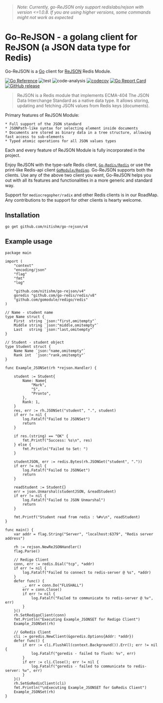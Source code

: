 > _Note: Currently, go-ReJSON only support redislabs/rejson with version <=1.0.8. If you are using higher versions, some commands might not work as expected_

# Go-ReJSON - a golang client for ReJSON (a JSON data type for Redis)

Go-ReJSON is a [Go](https://golang.org/) client for [ReJSON](https://github.com/RedisLabsModules/rejson) Redis Module.

[![Go Reference](https://pkg.go.dev/badge/github.com/nitishm/go-rejson.svg)](https://pkg.go.dev/github.com/nitishm/go-rejson/v4)
![test](https://github.com/nitishm/go-rejson/workflows/test/badge.svg)
![code-analysis](https://github.com/nitishm/go-rejson/workflows/code-analysis/badge.svg)
[![codecov](https://coveralls.io/repos/github/nitishm/go-rejson/badge.svg?branch=master)](https://coveralls.io/github/nitishm/go-rejson?branch=master)
[![Go Report Card](https://goreportcard.com/badge/github.com/nitishm/go-rejson)](https://goreportcard.com/report/github.com/nitishm/go-rejson)
[![GitHub release](https://img.shields.io/github/release/nitishm/go-rejson.svg)](https://github.com/nitishm/go-rejson/releases)

> ReJSON is a Redis module that implements ECMA-404 The JSON Data Interchange Standard as a native data type. It allows storing, updating and fetching JSON values from Redis keys (documents).

Primary features of ReJSON Module:

    * Full support of the JSON standard
    * JSONPath-like syntax for selecting element inside documents
    * Documents are stored as binary data in a tree structure, allowing fast access to sub-elements
    * Typed atomic operations for all JSON values types

Each and every feature of ReJSON Module is fully incorporated in the project.

Enjoy ReJSON with the type-safe Redis client, [`Go-Redis/Redis`](https://github.com/go-redis/redis) or use the
print-like Redis-api client [`GoModule/Redigo`](https://github.com/gomodule/redigo). Go-ReJSON supports both the
clients. Use any of the above two client you want, Go-ReJSON helps you out with all its features and functionalities in
a more generic and standard way.

Support for `mediocregopher/radix` and other Redis clients is in our RoadMap. Any contributions to the support for other
clients is hearty welcome.

## Installation

    go get github.com/nitishm/go-rejson/v4

## Example usage

```golang
package main

import (
	"context"
	"encoding/json"
	"flag"
	"fmt"
	"log"

	"github.com/nitishm/go-rejson/v4"
	goredis "github.com/go-redis/redis/v8"
	"github.com/gomodule/redigo/redis"
)

// Name - student name
type Name struct {
	First  string `json:"first,omitempty"`
	Middle string `json:"middle,omitempty"`
	Last   string `json:"last,omitempty"`
}

// Student - student object
type Student struct {
	Name Name `json:"name,omitempty"`
	Rank int  `json:"rank,omitempty"`
}

func Example_JSONSet(rh *rejson.Handler) {

	student := Student{
		Name: Name{
			"Mark",
			"S",
			"Pronto",
		},
		Rank: 1,
	}
	res, err := rh.JSONSet("student", ".", student)
	if err != nil {
		log.Fatalf("Failed to JSONSet")
		return
	}

	if res.(string) == "OK" {
		fmt.Printf("Success: %s\n", res)
	} else {
		fmt.Println("Failed to Set: ")
	}

	studentJSON, err := redis.Bytes(rh.JSONGet("student", "."))
	if err != nil {
		log.Fatalf("Failed to JSONGet")
		return
	}

	readStudent := Student{}
	err = json.Unmarshal(studentJSON, &readStudent)
	if err != nil {
		log.Fatalf("Failed to JSON Unmarshal")
		return
	}

	fmt.Printf("Student read from redis : %#v\n", readStudent)
}

func main() {
	var addr = flag.String("Server", "localhost:6379", "Redis server address")

	rh := rejson.NewReJSONHandler()
	flag.Parse()

	// Redigo Client
	conn, err := redis.Dial("tcp", *addr)
	if err != nil {
		log.Fatalf("Failed to connect to redis-server @ %s", *addr)
	}
	defer func() {
		_, err = conn.Do("FLUSHALL")
		err = conn.Close()
		if err != nil {
			log.Fatalf("Failed to communicate to redis-server @ %v", err)
		}
	}()
	rh.SetRedigoClient(conn)
	fmt.Println("Executing Example_JSONSET for Redigo Client")
	Example_JSONSet(rh)

	// GoRedis Client
	cli := goredis.NewClient(&goredis.Options{Addr: *addr})
	defer func() {
		if err := cli.FlushAll(context.Background()).Err(); err != nil {
			log.Fatalf("goredis - failed to flush: %v", err)
		}
		if err := cli.Close(); err != nil {
			log.Fatalf("goredis - failed to communicate to redis-server: %v", err)
		}
	}()
	rh.SetGoRedisClient(cli)
	fmt.Println("\nExecuting Example_JSONSET for GoRedis Client")
	Example_JSONSet(rh)
}
```
